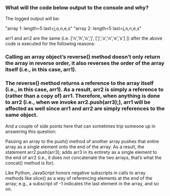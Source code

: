 ### What will the code below output to the console and why?

<script>
var arr1 = "john".split('');
var arr2 = arr1.reverse();
var arr3 = "jones".split('');
arr2.push(arr3);
console.log("array 1: length=" + arr1.length + " last=" + arr1.slice(-1));
console.log("array 2: length=" + arr2.length + " last=" + arr2.slice(-1));
</script>


The logged output will be:

"array 1: length=5 last=j,o,n,e,s"
"array 2: length=5 last=j,o,n,e,s"

arr1 and arr2 are the same (i.e. ['n','h','o','j', ['j','o','n','e','s'] ]) after the above code is executed for the following reasons:

### Calling an array object’s reverse() method doesn’t only return the array in reverse order, it also reverses the order of the array itself (i.e., in this case, arr1).

### The reverse() method returns a reference to the array itself (i.e., in this case, arr1). As a result, arr2 is simply a reference to (rather than a copy of) arr1. Therefore, when anything is done to arr2 (i.e., when we invoke arr2.push(arr3);), arr1 will be affected as well since arr1 and arr2 are simply references to the same object.

And a couple of side points here that can sometimes trip someone up in answering this question:

Passing an array to the push() method of another array pushes that entire array as a single element onto the end of the array. As a result, the statement arr2.push(arr3); adds arr3 in its entirety as a single element to the end of arr2 (i.e., it does not concatenate the two arrays, that’s what the concat() method is for).

Like Python, JavaScript honors negative subscripts in calls to array methods like slice() as a way of referencing elements at the end of the array; e.g., a subscript of -1 indicates the last element in the array, and so on.